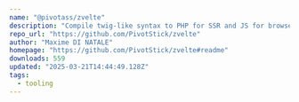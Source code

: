 ```yaml
---
name: "@pivotass/zvelte"
description: "Compile twig-like syntax to PHP for SSR and JS for browser."
repo_url: "https://github.com/PivotStick/zvelte"
author: "Maxime DI NATALE"
homepage: "https://github.com/PivotStick/zvelte#readme"
downloads: 559
updated: "2025-03-21T14:44:49.128Z"
tags: 
  - tooling
---
```

